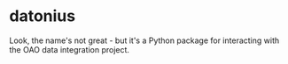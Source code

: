 # datonius

Look, the name's not great - but it's a Python package for interacting with the OAO data integration project.